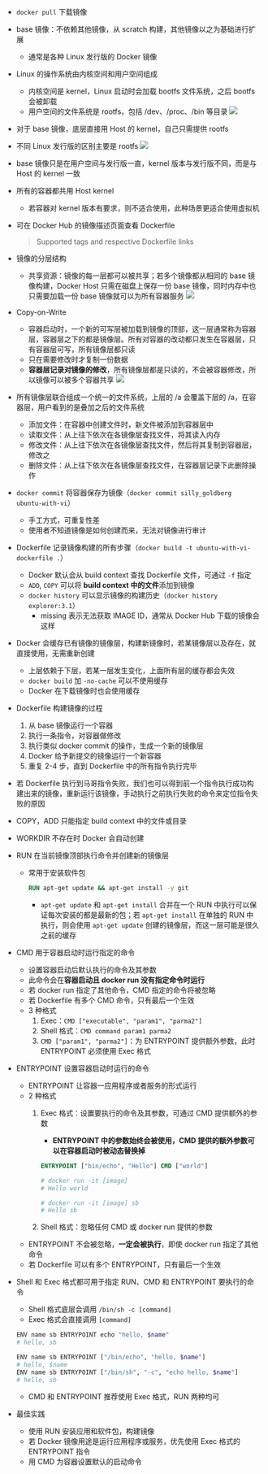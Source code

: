 - `docker pull` 下载镜像
- base 镜像：不依赖其他镜像，从 scratch 构建，其他镜像以之为基础进行扩展
    - 通常是各种 Linux 发行版的 Docker 镜像
- Linux 的操作系统由内核空间和用户空间组成
    - 内核空间是 kernel，Linux 启动时会加载 bootfs 文件系统，之后 bootfs 会被卸载
    - 用户空间的文件系统是 rootfs，包括 /dev、/proc、/bin 等目录
    ![](src/LinuxOS.png)
- 对于 base 镜像，底层直接用 Host 的 kernel，自己只需提供 rootfs
- 不同 Linux 发行版的区别主要是 rootfs
    ![](src/LinuxOS2.png)
- base 镜像只是在用户空间与发行版一直，kernel 版本与发行版不同，而是与 Host 的 kernel 一致
- 所有的容器都共用 Host kernel
    - 若容器对 kernel 版本有要求，则不适合使用，此种场景更适合使用虚拟机
- 可在 Docker Hub 的镜像描述页面查看 Dockerfile
    > Supported tags and respective Dockerfile links
- 镜像的分层结构
    - 共享资源：镜像的每一层都可以被共享；若多个镜像都从相同的 base 镜像构建，Docker Host 只需在磁盘上保存一份 base 镜像，同时内存中也只需要加载一份 base 镜像就可以为所有容器服务
    ![](src/分层.png)
- Copy-on-Write
    - 容器启动时，一个新的可写层被加载到镜像的顶部，这一层通常称为容器层，容器层之下的都是镜像层。所有对容器的改动都只发生在容器层，只有容器层可写，所有镜像层都只读
    - 只在需要修改时才复制一份数据
    - **容器层记录对镜像的修改**，所有镜像层都是只读的，不会被容器修改，所以镜像可以被多个容器共享
    ![](src/copy_on_write.png)
- 所有镜像层联合组成一个统一的文件系统，上层的 /a 会覆盖下层的 /a，在容器层，用户看到的是叠加之后的文件系统
    - 添加文件：在容器中创建文件时，新文件被添加到容器层中
    - 读取文件：从上往下依次在各镜像层查找文件，将其读入内存
    - 修改文件：从上往下依次在各镜像层查找文件，然后将其复制到容器层，修改之
    - 删除文件：从上往下依次在各镜像层查找文件，在容器层记录下此删除操作
- `docker commit` 将容器保存为镜像（`docker commit silly_goldberg ubuntu-with-vi`）
    - 手工方式，可重复性差
    - 使用者不知道镜像是如何创建而来，无法对镜像进行审计
- Dockerfile 记录镜像构建的所有步骤（`docker build -t ubuntu-with-vi-dockerfile .`）
    - Docker 默认会从 build context 查找 Dockerfile 文件，可通过 `-f` 指定
    - `ADD`, `COPY` 可以将 **build context 中的文件**添加到镜像
    - `docker history` 可以显示镜像的构建历史（`docker history explorer:3.1`）
        - missing 表示无法获取 IMAGE ID，通常从 Docker Hub 下载的镜像会这样
- Docker 会缓存已有镜像的镜像层，构建新镜像时，若某镜像层以及存在，就直接使用，无需重新创建
    - 上层依赖于下层，若某一层发生变化，上面所有层的缓存都会失效
    - `docker build` 加 `-no-cache` 可以不使用缓存
    - Docker 在下载镜像时也会使用缓存
- Dockerfile 构建镜像的过程
    1. 从 base 镜像运行一个容器
    2. 执行一条指令，对容器做修改
    3. 执行类似 docker commit 的操作，生成一个新的镜像层
    4. Docker 给予新提交的镜像运行一个新容器
    5. 重复 2-4 步，直到 Dockerfile 中的所有指令执行完毕
- 若 Dockerfile 执行到马哥指令失败，我们也可以得到前一个指令执行成功构建出来的镜像，重新运行该镜像，手动执行之前执行失败的命令来定位指令失败的原因
- COPY，ADD 只能指定 build context 中的文件或目录
- WORKDIR 不存在时 Docker 会自动创建
- RUN 在当前镜像顶部执行命令并创建新的镜像层
    - 常用于安装软件包
    	
        ```dockerfile
        RUN apt-get update && apt-get install -y git
        ```
    
        - `apt-get update` 和 `apt-get install` 合并在一个 RUN 中执行可以保证每次安装的都是最新的包；若 `apt-get install` 在单独的 RUN 中执行，则会使用 `apt-get update` 创建的镜像层，而这一层可能是很久之前的缓存
- CMD 用于容器启动时运行指定的命令
    - 设置容器启动后默认执行的命令及其参数
    - 此命令会在**容器启动且 docker run 没有指定命令时运行**
    - 若 docker run 指定了其他命令，CMD 指定的命令将被忽略
    - 若 Dockerfile 有多个 CMD 命令，只有最后一个生效
    - 3 种格式
        1. Exec：`CMD ["executable", "param1", "parma2"]`
        2. Shell 格式：`CMD command param1 parma2`
        3. `CMD ["param1", "parma2"]`：为 ENTRYPOINT 提供额外参数，此时 ENTRYPOINT 必须使用 Exec 格式
- ENTRYPOINT 设置容器启动时运行的命令
    - ENTRYPOINT 让容器一应用程序或者服务的形式运行
    - 2 种格式
        1. Exec 格式：设置要执行的命令及其参数，可通过 CMD 提供额外的参数
            - **ENTRYPOINT 中的参数始终会被使用，CMD 提供的额外参数可以在容器启动时被动态替换掉**
        	
            ```dockerfile
            ENTRYPOINT ["bin/echo", "Hello"] CMD ["world"]

            # docker run -it [image]
            # Hello world

            # docker run -it [image] sb
            # Hello sb
            ```
        
        2. Shell 格式：忽略任何 CMD 或 docker run 提供的参数
    - ENTRYPOINT 不会被忽略，**一定会被执行**，即使 docker run 指定了其他命令
    - 若 Dockerfile 可以有多个 ENTRYPOINT，只有最后一个生效
- Shell 和 Exec 格式都可用于指定 RUN、CMD 和 ENTRYPOINT 要执行的命令
    - Shell 格式底层会调用 `/bin/sh -c [command]`
    - Exec 格式会直接调用 `[command]`

	
    ```bash
    ENV name sb ENTRYPOINT echo "hello, $name"
    # hello, sb

    ENV name sb ENTRYPOINT ["/bin/echo", "hello, $name"]
    # hello, $name
    ENV name sb ENTRYPOINT ["/bin/sh", "-c", "echo hello, $name"]
    # hello, sb
    ```

    - CMD 和 ENTRYPOINT 推荐使用 Exec 格式，RUN 两种均可
- 最佳实践
    - 使用 RUN 安装应用和软件包，构建镜像
    - 若 Docker 镜像用途是运行应用程序或服务，优先使用 Exec 格式的 ENTRYPOINT 指令
    - 用 CMD 为容器设置默认的启动命令